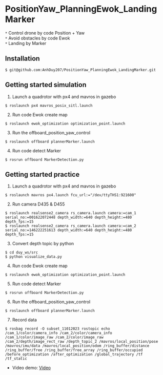 # PositionYaw_PlanningEwok_LandingMarker
`*` Control drone by code Position + Yaw <br>
`*` Avoid obstacles by code Ewok <br>
`*` Landing by Marker <br>

## Installation
```
$ git@github.com:AnhDuy207/PositionYaw_PlanningEwok_LandingMarker.git
```

## Getting started simulation
1. Launch a quadrotor with px4 and mavros in gazebo 
```
$ roslaunch px4 mavros_posix_sitl.launch 
```
2. Run code Ewok create map
```
$ roslaunch ewok_optimization optimization_point.launch 
```
3. Run the offboard_position_yaw_control
```
$ roslaunch offboard plannerMarker.launch 
```
4. Run code detect Marker
```
$ rosrun offboard MarkerDetection.py
```

## Getting started practice
1. Launch a quadrotor with px4 and mavros in gazebo 
```
$ roslaunch mavros px4.launch fcu_url:="/dev/ttyTHS1:921600"
```
2. Run camera D435 & D455
```
$ roslaunch realsense2_camera rs_camera.launch camera:=cam_1 serial_no:=001622072448 depth_width:=640 depth_height:=480 depth_fps:=15
$ roslaunch realsense2_camera rs_camera.launch camera:=cam_2 serial_no:=146222251613 depth_width:=640 depth_height:=480 depth_fps:=15
```
3. Convert depth topic by python
```
$ cd duy_ws/src
$ python visualize_data.py
```
4. Run code Ewok create map
```
$ roslaunch ewok_optimization optimization_point.launch 
```
5. Run code detect Marker
```
$ rosrun offboard MarkerDetection.py
```
6. Run the offboard_position_yaw_control
```
$ roslaunch offboard plannerMarker.launch 
```
7. Record data
```
$ rosbag record -O subset_11012023 rostopic echo /cam_1/color/camera_info /cam_2/color/camera_info /cam_1/color/image_raw /cam_2/color/image_raw /cam_2/depth/image_rect_raw /depth_topic_2 /mavros/local_position/pose /mavros/imu/data /mavros/local_position/odom /ring_buffer/distance /ring_buffer/free /ring_buffer/free_array /ring_buffer/occupied /before_optimization /after_optimization /global_trajectory /tf /tf_static 
```
* Video demo: [Video](https://husteduvn-my.sharepoint.com/:v:/g/personal/quang_nguyenanh_hust_edu_vn/ET00gwt5OQ5Jm9ZKs9PFqUMBmEKejd-n5vpTubCI6PtrSg?e=TT036x)

